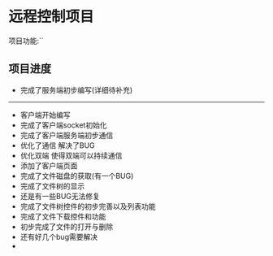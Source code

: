 # 远程控制项目

项目功能:``

## 项目进度

- 完成了服务端初步编写(详细待补充)

---

- 客户端开始编写
- 完成了客户端socket初始化
- 完成了客户端服务端初步通信
- 优化了通信 解决了BUG
- 优化双端 使得双端可以持续通信
- 添加了客户端页面
- 完成了文件磁盘的获取(有一个BUG)
- 完成了文件树的显示
- 还是有一些BUG无法修复
- 完成了文件树控件的初步完善以及列表功能
- 完成了文件下载控件和功能
- 初步完成了文件的打开与删除
- 还有好几个bug需要解决
- 